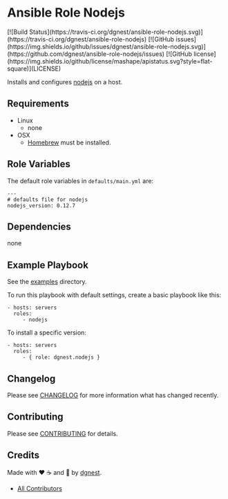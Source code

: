 # Ansible Role Nodejs

<span class="badges" align="center">
[![Build Status](https://travis-ci.org/dgnest/ansible-role-nodejs.svg)](https://travis-ci.org/dgnest/ansible-role-nodejs)
[![GitHub issues](https://img.shields.io/github/issues/dgnest/ansible-role-nodejs.svg)](https://github.com/dgnest/ansible-role-nodejs/issues)
[![GitHub license](https://img.shields.io/github/license/mashape/apistatus.svg?style=flat-square)](LICENSE)
</span>


Installs and configures [nodejs][link-nodejs] on a host.

## Requirements

 - Linux
   - none
 - OSX
   - [Homebrew][link-brew] must be installed.


## Role Variables

The default role variables in `defaults/main.yml` are:

    ---
    # defaults file for nodejs
    nodejs_version: 0.12.7


## Dependencies

none

## Example Playbook

See the [examples](./examples/) directory.

To run this playbook with default settings, create a basic playbook like this:

    - hosts: servers
      roles:
         - nodejs

To install a specific version:

    - hosts: servers
      roles:
         - { role: dgnest.nodejs }


## Changelog

Please see [CHANGELOG](CHANGELOG.md) for more information what has changed recently.

## Contributing

Please see [CONTRIBUTING](CONTRIBUTING.md) for details.

## Credits

Made with :heart: ️:coffee:️ and :pizza: by [dgnest][link-company].

- [All Contributors][link-contributors]

[link-nodejs]: https://nodejs.org/en/
[link-brew]: http://brew.sh/

<!-- Other -->

[link-author]: https://github.com/luismayta
[link-contributors]: AUTHORS
[link-company]: https://github.com/dgnest
